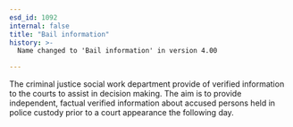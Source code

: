 ```yaml
---
esd_id: 1092
internal: false
title: "Bail information"
history: >-
  Name changed to 'Bail information' in version 4.00

---
```


The criminal justice social work department provide of verified information to the courts to assist in decision making. The aim is to provide independent, factual verified information about accused persons held in police custody prior to a court appearance the following day.

